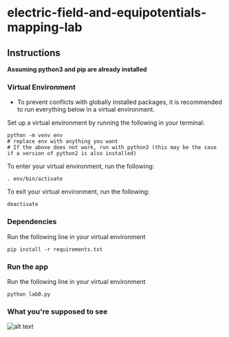 # electric-field-and-equipotentials-mapping-lab

## Instructions
**Assuming python3 and pip are already installed**
### Virtual Environment 
- To prevent conflicts with globally installed packages, it is recommended to run everything below in a virtual environment. 

Set up a virtual environment by running the following in your terminal:
```
python -m venv env 
# replace env with anything you want 
# If the above does not work, run with python3 (this may be the case if a version of python2 is also installed)
```

To enter your virtual environment, run the following:
```
. env/bin/activate
```

To exit your virtual environment, run the following:
```
deactivate
```

### Dependencies 
Run the following line in your virtual environment
```
pip install -r requirements.txt
```

### Run the app
Run the following line in your virtual environment
```
python lab0.py
```

### What you're supposed to see
![alt text](https://raw.githubusercontent.com/raymondlee00/electric-field-and-equipotentials-mapping-lab/master/contour-map.PNG)
